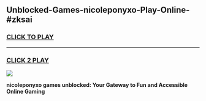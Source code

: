 
## Unblocked-Games-nicoleponyxo-Play-Online-#zksai
<h3>
<a href="https://premium.freeplayer.one?title=nicoleponyxo&ref=27F">CLICK TO PLAY</a></h3>
<hr>

<h3>
<a href="https://premium.freeplayer.one?title=nicoleponyxo&ref=27F">CLICK 2 PLAY</a>
  
</h3>

<a href="https://premium.freeplayer.one?title=nicoleponyxo&ref=27F"><img src="https://clearcache.store/games.png"></a>


**nicoleponyxo games unblocked: Your Gateway to Fun and Accessible Online Gaming**
